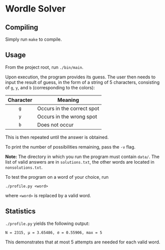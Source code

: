 # Wordle Solver

## Compiling

Simply run `make` to compile.

## Usage

From the project root, run `./bin/main`.

Upon execution, the program provides its guess. The user then needs to input the result of guess, in the form of a string of 5 characters, consisting of `g`, `y`, and `b` (corresponding to the colors):

| Character | Meaning                    |
|:---------:| -------------------------- |
| `g`       | Occurs in the correct spot |
| `y`       | Occurs in the wrong spot   |
| `b`       | Does not occur             |

This is then repeated until the answer is obtained.

To print the number of possibilities remaining, pass the `-v` flag.

**Note:** The directory in which you run the program must contain `data/`. The list of valid answers are in `solutions.txt`, the other words are located in `nonsolutions.txt`.

To test the program on a word of your choice, run
```
./profile.py <word>
```
where `<word>` is replaced by a valid word.

## Statistics

`./profile.py` yields the following output:
```
N = 2315, μ = 3.65486, σ = 0.55906, max = 5
```
This demonstrates that at most 5 attempts are needed for each valid word.
